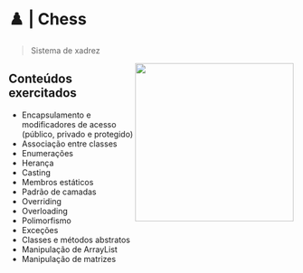 # :chess_pawn: | Chess
> Sistema de xadrez

<img src="https://media.tenor.com/qMcB37_W5eYAAAAd/limusa-cat-playing-chess.gif" width=280 align='right'>

## Conteúdos exercitados
- Encapsulamento e modificadores de acesso (público, privado e protegido)
- Associação entre classes
- Enumerações
- Herança
- Casting
- Membros estáticos
- Padrão de camadas
- Overriding
- Overloading
- Polimorfismo
- Exceções
- Classes e métodos abstratos
- Manipulação de ArrayList
- Manipulação de matrizes
